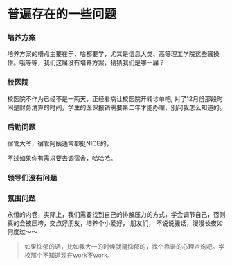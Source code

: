 # 普遍存在的一些问题

### 培养方案

培养方案的槽点主要在于，啥都要学，尤其是信息大类、高等理工学院这些骚操作。哦等等，我们这届没有培养方案，猜猜我们是哪一届？

### 校医院

校医院不作为已经不是一两天，正经看病让校医院开转诊单吧, 对了12月份那段时间是财务清算的时间，学生的医保报销需要第二年才能办理，别问我怎么知道的。

### 后勤问题

宿管大爷，宿管阿姨通常都挺NICE的，

不过如果你有需求要去调宿舍，哈哈哈。

### 领导们没有问题 

### 氛围问题

永恒的内卷，实际上，我们需要找到自己的排解压力的方式，学会调节自己，否则真的会被压垮，交点好朋友，培养个小爱好， 朋友们， 不说说骚话，漫漫长夜如何度过～～

> 如果抑郁的话，比如我大一的时候就挺抑郁的，找个靠谱的心理咨询吧。学校那个不知道现在work不work。




